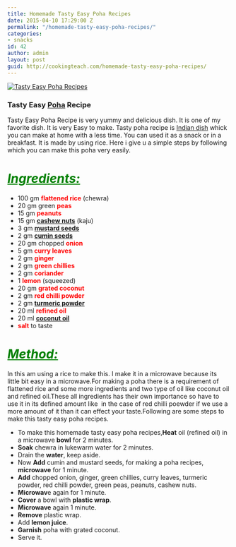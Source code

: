```yaml
---
title: Homemade Tasty Easy Poha Recipes
date: 2015-04-10 17:29:00 Z
permalink: "/homemade-tasty-easy-poha-recipes/"
categories:
- snacks
id: 42
author: admin
layout: post
guid: http://cookingteach.com/homemade-tasty-easy-poha-recipes/
---
```


[![Tasty Easy Poha Recipes](http://1.bp.blogspot.com/-8V-iv_9av9o/VSgAcoQhbtI/AAAAAAAAAOc/9jdQWUEBpQ4/s1600/poha.gif "Tasty Easy Poha Recipes")](http://1.bp.blogspot.com/-8V-iv_9av9o/VSgAcoQhbtI/AAAAAAAAAOc/9jdQWUEBpQ4/s1600/poha.gif)

### Tasty Easy [Poha](http://en.wikipedia.org/wiki/Flattened_rice "Flattened rice") Recipe

Tasty Easy Poha Recipe is very yummy and delicious dish. It is one of my favorite dish. It is very Easy to make. Tasty poha recipe is [Indian dish](http://en.wikipedia.org/wiki/Indian_cuisine "Indian cuisine") whick you can make at home with a less time. You can used it as a snack or in a breakfast. It is made by using rice. Here i give u a simple steps by following which you can make this poha very easily.

# <span style="color: green; text-decoration: underline;">_**Ingredients:**_</span>

*   100 gm <span style="color: red;">**flattened rice**</span> (chewra)
*   20 gm green **<span style="color: red;">peas</span>**
*   15 gm <span style="color: red;">**peanuts**</span>
*   15 gm <span style="color: red;">**[cashew nuts](http://en.wikipedia.org/wiki/Cashew "Cashew")**</span> (kaju)
*   3 gm <span style="color: red;">**[mustard seeds](http://en.wikipedia.org/wiki/Mustard_seed "Mustard seed")**</span>
*   2 gm <span style="color: red;">**[cumin seeds](http://en.wikipedia.org/wiki/Cumin "Cumin")**</span>
*   20 gm chopped <span style="color: red;">**onion**</span>
*   5 gm <span style="color: red;">**curry leaves**</span>
*   2 gm **<span style="color: red;">ginger</span>**
*   2 gm <span style="color: red;">**green chillies**</span>
*   2 gm **<span style="color: red;">coriander</span>**
*   1 <span style="color: red;">**lemon**</span> (squeezed)
*   20 gm <span style="color: red;">**grated coconut**</span>
*   2 gm <span style="color: red;">**red chilli powder**</span>
*   2 gm **<span style="color: red;">[turmeric powder](http://en.wikipedia.org/wiki/Turmeric "Turmeric")</span>**
*   20 ml <span style="color: red;">**refined oil**</span>
*   20 ml <span style="color: red;">**[coconut oil](http://en.wikipedia.org/wiki/Coconut_oil "Coconut oil")**</span>
*   <span style="color: red;">**salt**</span> to taste

# <span style="color: green; text-decoration: underline;">_**Method:**_</span>

In this am using a rice to make this. I make it in a microwave because its little bit easy in a microwave.For making a poha there is a requirement of flattened rice and some more ingredients and two type of oil like coconut oil and refined oil.These all ingredients has their own importance so have to use it in its defined amount like  in the case of red chilli poewder if we use a more amount of it than it can effect your taste.Following are some steps to make this tasty easy poha recipes.

*   To make this homemade tasty easy poha recipes,**Heat** oil (refined oil) in a microwave **bowl** for 2 minutes.
*   **Soak** chewra in lukewarm water for 2 minutes.
*   Drain the **water**, keep aside.
*   Now **Add** cumin and mustard seeds, for making a poha recipes, **microwave** for 1 minute.
*   **Add** chopped onion, ginger, green chillies, curry leaves, turmeric powder, red chilli powder, green peas, peanuts, cashew nuts.
*   **Microwav**e again for 1 minute.
*   **Cover** a bowl with **plastic wrap**.
*   **Microwave** again 1 minute.
*   **Remove** plastic wrap.
*   Add **lemon juice**.
*   **Garnish** poha with grated coconut.
*   Serve it.
